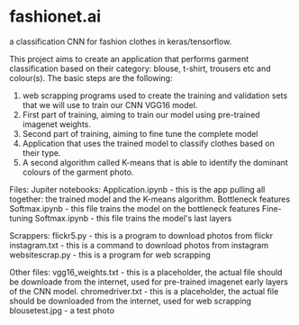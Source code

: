 # fashionet.ai
a classification CNN for fashion clothes in keras/tensorflow.

This project aims to create an application that performs garment classification based on their category: blouse, t-shirt, trousers etc and colour(s). The basic steps are the following:

1) web scrapping programs used to create the training and validation sets that we will use to train our CNN VGG16 model. 
2) First part of training, aiming to train our model using pre-trained imagenet weights.
3) Second part of training, aiming to fine tune the complete model
4) Application that uses the trained model to classify clothes based on their type.
5) A second algorithm called K-means that is able to identify the dominant colours of the garment photo.

Files:
Jupiter notebooks:
Application.ipynb - this is the app pulling all together: the trained model and the K-means algorithm.
Bottleneck features Softmax.ipynb - this file trains the model on the bottleneck features
Fine-tuning Softmax.ipynb - this file trains the model's last layers 

Scrappers:
flickr5.py - this is a program to download photos from flickr
instagram.txt - this is a command to download photos from instagram 
websitescrap.py - this is a program for web scrapping

Other files:
vgg16_weights.txt - this is a placeholder, the actual file should be downloade from the internet, used for pre-trained imagenet early layers of the CNN model.
chromedriver.txt - this is a placeholder, the actual file should be downloaded from the internet, used for web scrapping
blousetest.jpg - a test photo
